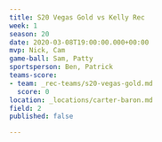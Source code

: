 ```yaml
---
title: S20 Vegas Gold vs Kelly Rec
week: 1
season: 20
date: 2020-03-08T19:00:00.000+00:00
mvp: Nick, Cam
game-ball: Sam, Patty
sportsperson: Ben, Patrick
teams-score:
- team: _rec-teams/s20-vegas-gold.md
  score: 0
location: _locations/carter-baron.md
field: 2
published: false

---
```

